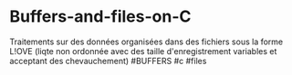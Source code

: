 # Buffers-and-files-on-C
Traitements sur des données organisées dans des fichiers sous la forme L!OVE (liqte non ordonnée avec des taille d'enregistrement variables et acceptant des chevauchement) #BUFFERS #c #files
